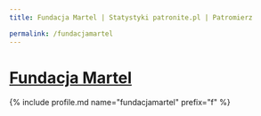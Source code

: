 ```yaml
---
title: Fundacja Martel | Statystyki patronite.pl | Patromierz

permalink: /fundacjamartel
---
```


# [Fundacja Martel](https://patronite.pl/fundacjamartel)

{% include profile.md name="fundacjamartel" prefix="f" %}
